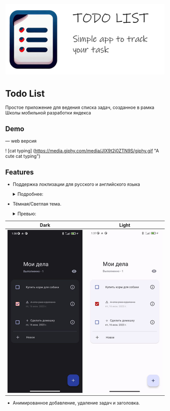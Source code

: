 <a href="https://ysstodo.pages.dev">
  <p align="center">
    <picture>
      <img alt="Todo List" src="https://github.com/rn7cvj/todo_list/blob/main/assets/github/banner.png?raw=true">
    </picture>
  </p>
</a>

# Todo List

Простое приложение для ведения списка задач, созданное в рамка Школы мобильной разработки яндекса


## Demo

 — web версия

 ! [cat typing] (https://media.giphy.com/media/JIX9t2j0ZTN9S/giphy.gif "A cute cat typing")
## Features



* Поддержка локлизации для русского и английского языка
   
   <details> 

   <summary>Подробнее:</summary>

   </details>


* Тёмная/Светлая тема.
   <details>
     <summary>Превью:</summary>
Dark                       |  Light
:-------------------------:|:-------------------------:
![](https://github.com/rn7cvj/todo_list/blob/main/assets/github/task_list_dark.jpg?raw=true)  |  ![](https://github.com/rn7cvj/todo_list/blob/main/assets/github/task_list_ligth.jpg)
    
  </details>


* Анимированное добавление, удаление задач и заголовка.